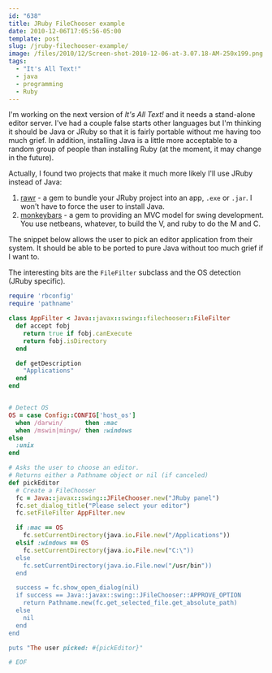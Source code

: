 ```yaml
---
id: "638"
title: JRuby FileChooser example
date: 2010-12-06T17:05:56-05:00
template: post
slug: /jruby-filechooser-example/
image: /files/2010/12/Screen-shot-2010-12-06-at-3.07.18-AM-250x199.png
tags:
  - "It's All Text!"
  - java
  - programming
  - Ruby
---
```


I'm working on the next version of _It's All Text!_ and it needs a stand-alone
editor server. I've had a couple false starts other languages but I'm thinking
it should be Java or JRuby so that it is fairly portable without me having too
much grief. In addition, installing Java is a little more acceptable to a random
group of people than installing Ruby (at the moment, it may change in the
future).

Actually, I found two projects that make it much more likely I'll use JRuby
instead of Java:

1.  [rawr](http://rawr.rubyforge.org/) - a gem to bundle your JRuby project into
    an app, `.exe` or `.jar`. I won't have to force the user to install Java.
2.  [monkeybars](http://monkeybars.rubyforge.org/) - a gem to providing an MVC
    model for swing development. You use netbeans, whatever, to build the V, and
    ruby to do the M and C.

The snippet below allows the user to pick an editor application from their
system. It should be able to be ported to pure Java without too much grief if I
want to.

The interesting bits are the `FileFilter` subclass and the OS detection (JRuby
specific).

```ruby
require 'rbconfig'
require 'pathname'

class AppFilter < Java::javax::swing::filechooser::FileFilter
  def accept fobj
    return true if fobj.canExecute
    return fobj.isDirectory
  end

  def getDescription
    "Applications"
  end
end


# Detect OS
OS = case Config::CONFIG['host_os']
  when /darwin/      then :mac
  when /mswin|mingw/ then :windows
else
  :unix
end

# Asks the user to choose an editor.
# Returns either a Pathname object or nil (if canceled)
def pickEditor
  # Create a FileChooser
  fc = Java::javax::swing::JFileChooser.new("JRuby panel")
  fc.set_dialog_title("Please select your editor")
  fc.setFileFilter AppFilter.new

  if :mac == OS
    fc.setCurrentDirectory(java.io.File.new("/Applications"))
  elsif :windows == OS
    fc.setCurrentDirectory(java.io.File.new("C:\"))
  else
    fc.setCurrentDirectory(java.io.File.new("/usr/bin"))
  end

  success = fc.show_open_dialog(nil)
  if success == Java::javax::swing::JFileChooser::APPROVE_OPTION
    return Pathname.new(fc.get_selected_file.get_absolute_path)
  else
    nil
  end
end

puts "The user picked: #{pickEditor}"

# EOF
```

